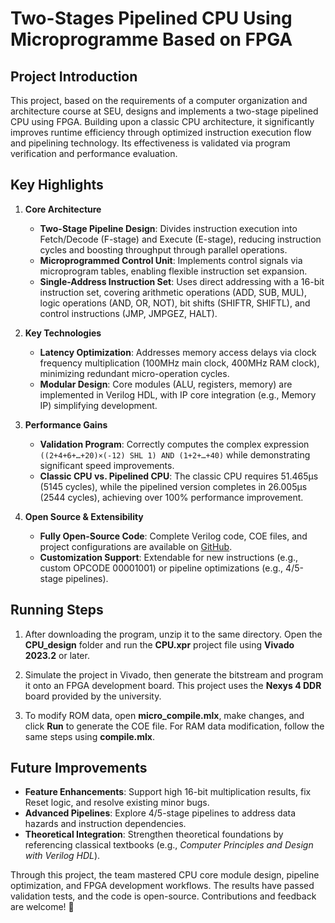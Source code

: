 # Two-Stages Pipelined CPU Using Microprogramme Based on FPGA

## Project Introduction  

This project, based on the requirements of a computer organization and architecture course at SEU, designs and implements a two-stage pipelined CPU using FPGA. Building upon a classic CPU architecture, it significantly improves runtime efficiency through optimized instruction execution flow and pipelining technology. Its effectiveness is validated via program verification and performance evaluation.  

## Key Highlights  
1. **Core Architecture**  
   - **Two-Stage Pipeline Design**: Divides instruction execution into Fetch/Decode (F-stage) and Execute (E-stage), reducing instruction cycles and boosting throughput through parallel operations.  
   - **Microprogrammed Control Unit**: Implements control signals via microprogram tables, enabling flexible instruction set expansion.  
   - **Single-Address Instruction Set**: Uses direct addressing with a 16-bit instruction set, covering arithmetic operations (ADD, SUB, MUL), logic operations (AND, OR, NOT), bit shifts (SHIFTR, SHIFTL), and control instructions (JMP, JMPGEZ, HALT).  

2. **Key Technologies**  
   - **Latency Optimization**: Addresses memory access delays via clock frequency multiplication (100MHz main clock, 400MHz RAM clock), minimizing redundant micro-operation cycles.  
   - **Modular Design**: Core modules (ALU, registers, memory) are implemented in Verilog HDL, with IP core integration (e.g., Memory IP) simplifying development.  

3. **Performance Gains**  
   - **Validation Program**: Correctly computes the complex expression `((2+4+6+…+20)×(-12) SHL 1) AND (1+2+…+40)` while demonstrating significant speed improvements.  
   - **Classic CPU vs. Pipelined CPU**: The classic CPU requires 51.465μs (5145 cycles), while the pipelined version completes in 26.005μs (2544 cycles), achieving over 100% performance improvement.  

4. **Open Source & Extensibility**  
   - **Fully Open-Source Code**: Complete Verilog code, COE files, and project configurations are available on [GitHub](https://github.com/AlbertCouchy0/Two-Stages_CPU_Design_Based_on_FPGA).  
   - **Customization Support**: Extendable for new instructions (e.g., custom OPCODE 00001001) or pipeline optimizations (e.g., 4/5-stage pipelines).  

## Running Steps 
1. After downloading the program, unzip it to the same directory. Open the **CPU_design** folder and run the **CPU.xpr** project file using **Vivado 2023.2** or later.
   
2. Simulate the project in Vivado, then generate the bitstream and program it onto an FPGA development board. This project uses the **Nexys 4 DDR** board provided by the university.
   
3. To modify ROM data, open **micro_compile.mlx**, make changes, and click **Run** to generate the COE file. For RAM data modification, follow the same steps using **compile.mlx**. 




## Future Improvements  
- **Feature Enhancements**: Support high 16-bit multiplication results, fix Reset logic, and resolve existing minor bugs.  
- **Advanced Pipelines**: Explore 4/5-stage pipelines to address data hazards and instruction dependencies.  
- **Theoretical Integration**: Strengthen theoretical foundations by referencing classical textbooks (e.g., *Computer Principles and Design with Verilog HDL*).  

Through this project, the team mastered CPU core module design, pipeline optimization, and FPGA development workflows. The results have passed validation tests, and the code is open-source. Contributions and feedback are welcome! 🚀
